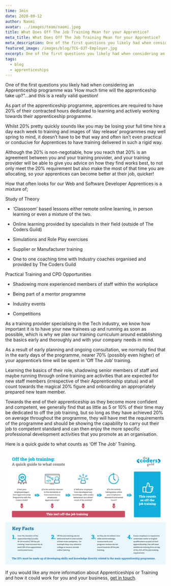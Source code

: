 ```yaml
---
time: 3min
date: 2020-09-12
author: Naomi
avatar: ../images/team/naomi.jpeg
title: What Does Off The Job Training Mean for your Apprentice?
meta_title: What Does Off The Job Training Mean for your Apprentice?
meta_description: One of the first questions you likely had when considering an Apprenticeship programme was ‘How much time will the apprenticeship take up?"...and this is a really valid question!
featured_image: /images/blog/TCG-OJT-Employer.jpg
excerpt: One of the first questions you likely had when considering an Apprenticeship programme was ‘How much time will the apprenticeship take up?"...and this is a really valid question!
tags:
  - blog
  - apprenticeships
---
```


One of the first questions you likely had when considering an Apprenticeship programme was ‘How much time will the apprenticeship take up?"...and this is a really valid question!

As part of the apprenticeship programme, apprentices are required to have 20% of their contracted hours dedicated to learning and actively working towards their apprenticeship programme.

Whilst 20% pretty quickly sounds like you may be losing your full time hire a day each week to training and images of ‘day release’ programmes may well spring to mind, it doesn’t have to be that way and often isn’t even practical or conducive for Apprentices to have training delivered in such a rigid way.

Although the 20% is non-negotiable, how you reach that 20% is an agreement between you and your training provider, and your training provider will be able to give you advice on how they find works best, to not only meet the 20% requirement but also make the most of that time you are allocating, so your apprentices can become better at their job, quicker!

How that often looks for our Web and Software Developer Apprentices is a mixture of;

Study of Theory

- ‘Classroom’ based lessons either remote online learning, in person learning or even a mixture of the two.

- Online learning provided by specialists in their field (outside of The Coders Guild)

- Simulations and Role Play exercises

- Supplier or Manufacturer training

- One to one coaching time with Industry coaches organised and provided by The Coders Guild

Practical Training and CPD Opportunities

- Shadowing more experienced members of staff within the workplace

- Being part of a mentor programme

- Industry events

- Competitions

As a training provider specialising in the Tech industry, we know how important it is to have your new trainees up and running as soon as possible, which is why we plan our training curriculum around establishing the basics early and thoroughly and with your company needs in mind.

As a result of early planning and ongoing consultation, we normally find that in the early days of the programme, nearer 70% (possibly even higher) of your apprentice’s time will be spent in ‘Off The Job’ training.

Learning the basics of their role, shadowing senior members of staff and maybe running through online training are activities that are expected for new staff members (irrespective of their Apprenticeship status) and all count towards the magical 20% figure and onboarding an appropriately prepared new team member.

Towards the end of their apprenticeship as they become more confident and competent, we generally find that as little as 5 or 10% of their time may be dedicated to off the job training, but so long as they have achieved 20% on average throughout the programme, they will have met the requirements of the programme and should be showing the capability to carry out their job to competent standard and can then enjoy the more specific professional development activities that you promote as an organisation.

Here is a quick guide to what counts as ‘Off The Job’ Training.

![](../../images/blog/TCG-OJT-Employer.jpg)

If you would like any more information about Apprenticeships or Training and how it could work for you and your business, <a href="" class="text-blue-200 font-bold" data-modal="book-a-call">get in touch</a>.
